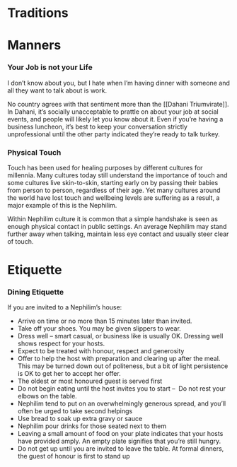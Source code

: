 # Traditions
# Manners
### Your Job is not your Life
I don’t know about you, but I hate when I’m having dinner with someone and all they want to talk about is work.

No country agrees with that sentiment more than the [[Dahani Triumvirate]]. In Dahani, it’s socially unacceptable to prattle on about your job at social events, and people will likely let you know about it. Even if you’re having a business luncheon, it’s best to keep your conversation strictly unprofessional until the other party indicated they’re ready to talk turkey.

### Physical Touch
Touch has been used for healing purposes by different cultures for millennia. Many cultures today still understand the importance of touch and some cultures live skin-to-skin, starting early on by passing their babies from person to person, regardless of their age. Yet many cultures around the world have lost touch and wellbeing levels are suffering as a result, a major example of this is the Nephilim.

Within Nephilim culture it is common that a simple handshake is seen as enough physical contact in public settings. An average Nephilim may stand further away when talking, maintain less eye contact and usually steer clear of touch.

# Etiquette
### Dining Etiquette
If you are invited to a Nephilim’s house:

-   Arrive on time or no more than 15 minutes later than invited.
-   Take off your shoes. You may be given slippers to wear.
-   Dress well – smart casual, or business like is usually OK. Dressing well shows respect for your hosts.
-   Expect to be treated with honour, respect and generosity
-   Offer to help the host with preparation and clearing up after the meal. This may be turned down out of politeness, but a bit of light persistence is OK to get her to accept her offer.
-   The oldest or most honoured guest is served first
-   Do not begin eating until the host invites you to start –  Do not rest your elbows on the table.
-   Nephilim tend to put on an overwhelmingly generous spread, and you’ll often be urged to take second helpings
-   Use bread to soak up extra gravy or sauce
-   Nephilim pour drinks for those seated next to them
-   Leaving a small amount of food on your plate indicates that your hosts have provided amply. An empty plate signifies that you’re still hungry.
-   Do not get up until you are invited to leave the table. At formal dinners, the guest of honour is first to stand up